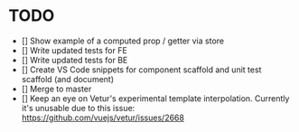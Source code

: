 # TODO

- [] Show example of a computed prop / getter via store
- [] Write updated tests for FE
- [] Write updated tests for BE
- [] Create VS Code snippets for component scaffold and unit test scaffold (and document)
- [] Merge to master
- [] Keep an eye on Vetur's experimental template interpolation. Currently it's unusable due to this issue: https://github.com/vuejs/vetur/issues/2668